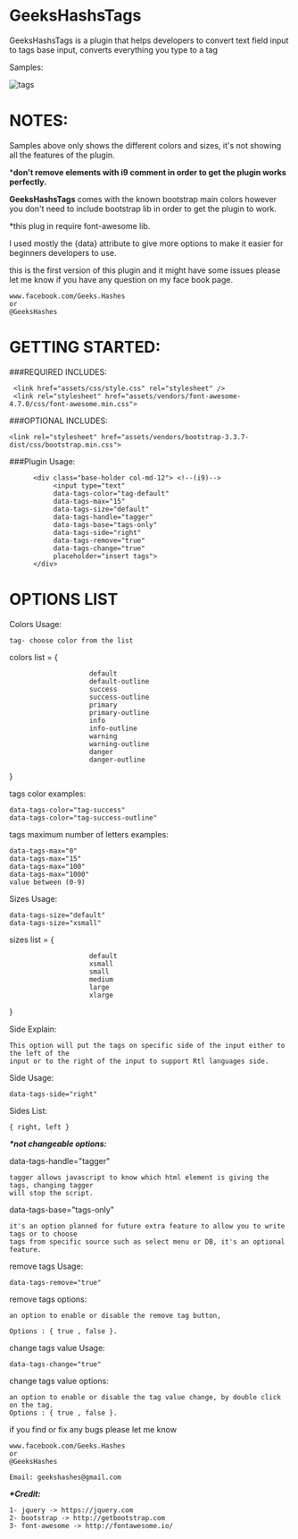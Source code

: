 # GeeksHashsTags
GeeksHashsTags is a plugin that helps developers to convert text field input to tags base input, converts everything you type to a tag

Samples: 

![tags](https://cloud.githubusercontent.com/assets/23264635/20149638/2864fe1a-a680-11e6-9576-ea6a8dd8f9e4.png)

# NOTES:
Samples above only shows the different colors and sizes, it's not showing all the features of the plugin.

 ***don't remove elements with i9 comment in order to get the plugin works perfectly.**
 
**GeeksHashsTags** comes with the known bootstrap main colors however you don't need to include bootstrap lib in order
to get the plugin to work.

*this plug in require font-awesome lib.

I used mostly the {data} attribute to give more options to make it easier for beginners developers to use.

this is the first version of this plugin and it might have some issues please let me know if you have any question on
my face book page.

    www.facebook.com/Geeks.Hashes   
    or
    @GeeksHashes 

# GETTING STARTED:

###REQUIRED INCLUDES:

     <link href="assets/css/style.css" rel="stylesheet" />
     <link rel="stylesheet" href="assets/vendors/font-awesome-4.7.0/css/font-awesome.min.css">

###OPTIONAL INCLUDES:

    <link rel="stylesheet" href="assets/vendors/bootstrap-3.3.7-dist/css/bootstrap.min.css">

###Plugin Usage:

          <div class="base-holder col-md-12"> <!--(i9)-->
               <input type="text"
               data-tags-color="tag-default"
               data-tags-max="15"
               data-tags-size="default"
               data-tags-handle="tagger"
               data-tags-base="tags-only"
               data-tags-side="right"
               data-tags-remove="true"
               data-tags-change="true"
               placeholder="insert tags">
          </div>

# OPTIONS LIST

Colors Usage:

    tag- choose color from the list
    
colors list        = {

                        default
                        default-outline
                        success
                        success-outline
                        primary
                        primary-outline
                        info
                        info-outline
                        warning
                        warning-outline
                        danger
                        danger-outline
}

tags color examples:

    data-tags-color="tag-success"
    data-tags-color="tag-success-outline"


tags maximum number of letters examples:
    
    data-tags-max="0"
    data-tags-max="15"
    data-tags-max="100"
    data-tags-max="1000"
    value between (0-9)
    
Sizes Usage:
    
    data-tags-size="default"
    data-tags-size="xsmall"
    
sizes list        = {

                        default
                        xsmall
                        small
                        medium
                        large
                        xlarge
                     

}

Side Explain: 
    
    This option will put the tags on specific side of the input either to the left of the 
    input or to the right of the input to support Rtl languages side.
    
Side Usage: 
    
    data-tags-side="right"
    
Sides List: 

    { right, left }

**_*not changeable options:_**

data-tags-handle="tagger"

    tagger allows javascript to know which html element is giving the tags, changing tagger
    will stop the script.

data-tags-base="tags-only"
        
    it's an option planned for future extra feature to allow you to write tags or to choose
    tags from specific source such as select menu or DB, it's an optional feature.
    

remove tags Usage:
 
    data-tags-remove="true"
                             
remove tags options:

    an option to enable or disable the remove tag button,
    
    Options : { true , false }.

change tags value Usage:
 
    data-tags-change="true"
                             
change tags value options:

    an option to enable or disable the tag value change, by double click on the tag.    
    Options : { true , false }.

if you find or fix any bugs please let me know 
        
    www.facebook.com/Geeks.Hashes   
    or
    @GeeksHashes 
    
    Email: geekshashes@gmail.com
    
**_*Credit:_**

    1- jquery -> https://jquery.com
    2- bootstrap -> http://getbootstrap.com
    3- font-awesome -> http://fontawesome.io/
